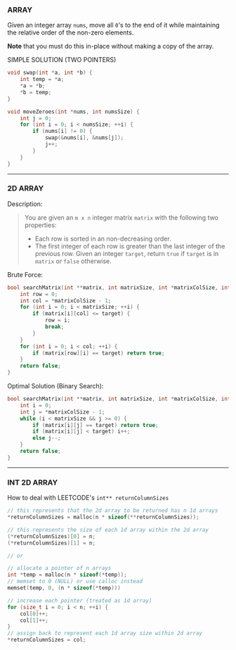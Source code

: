 ### ARRAY
Given an integer array `nums`, move all `0`'s to the end of it while maintaining the relative order of the non-zero elements.

**Note** that you must do this in-place without making a copy of the array.

SIMPLE SOLUTION (TWO POINTERS)
```c
void swap(int *a, int *b) {
	int temp = *a;
	*a = *b;
	*b = temp;
}

void moveZeroes(int *nums, int numsSize) {
	int j = 0;
	for (int i = 0; i < numsSize; ++i) {
		if (nums[i] != 0) {
			swap(&nums[i], &nums[j]);
			j++;
		}
	}
}
```

---
### 2D ARRAY

Description:
> You are given an `m x n` integer matrix `matrix` with the following two properties:
> - Each row is sorted in an non-decreasing order.
> - The first integer of each row is greater than the last integer of the previous row.
> Given an integer `target`, return `true` if `target` is in `matrix` or `false` otherwise.

Brute Force:
```c
bool searchMatrix(int **matrix, int matrixSize, int *matrixColSize, int target) {
	int row = 0;
	int col = *matrixColSize - 1;
	for (int i = 0; i < matrixSize; ++i) {
		if (matrix[i][col] <= target) {
			row = i; 
			break;
		}
	}
	for (int i = 0; i < col; ++i) {
		if (matrix[row][i] == target) return true;
	}
	return false;
}
```

Optimal Solution (Binary Search):
```c
bool searchMatrix(int **matrix, int matrixSize, int *matrixColSize, int target) {
	int i = 0;
	int j = *matrixColSize - 1;
	while (i < matrixSize && j >= 0) {
		if (matrix[i][j] == target) return true;
		if (matrix[i][j] < target) i++;
		else j--;
	}
	return false;
}
```

---

### INT 2D ARRAY
How to deal with LEETCODE's `int** returnColumnSizes`
```c
// this represents that the 2d array to be returned has n 1d arrays
*returnColumnSizes = malloc(n * sizeof(**returnColumnSizes));

// this represents the size of each 1d array within the 2d array
(*returnColumnSizes)[0] = n;
(*returnColumnSizes)[1] = n;

// or

// allocate a pointer of n arrays
int *temp = malloc(n * sizeof(*temp));
// memset to 0 (NULL) or use calloc instead
memset(temp, 0, (n * sizeof(*temp)))

// increase each pointer (treated as 1d array)
for (size_t i = 0; i < n; ++i) {
    col[0]++;
    col[1]++;
}
// assign back to represent each 1d array size within 2d array
*returnColumnSizes = col; 
```


